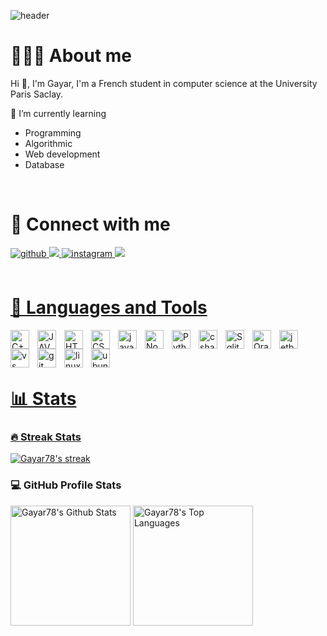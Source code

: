 ![header](https://capsule-render.vercel.app/api?type=waving&color=004687&fontColor=e4e4e4&height=300&section=header&text=Gayar%20%20&fontSize=70&animation=fadeIn&fontAlignY=28&desc=Computer%20Science%20Student&descAlignY=51&descAlign=50)

# 🙋🏻‍♂️ About me

Hi 👋, I'm Gayar, I'm a French student in computer science at the University Paris Saclay.

🌱 I’m currently learning 
  - Programming
  - Algorithmic
  - Web development
  - Database
<br/>

# 🚀 Connect with me 
<div align="left">
<a href="https://github.com/Gayar78" target="_blank">
<img src=https://img.shields.io/badge/github-%2324292e.svg?&style=for-the-badge&logo=github&logoColor=white alt=github style="margin-bottom: 5px;" />
</a>
</a>
<a href="https://www.linkedin.com/in/remi-thibault-multi-language-software-developer/" target="_blank" >
<img src="https://img.shields.io/badge/-Linkedin-1919a0?style=for-the-badge&logo=Linkedin&logoColor=white"/>    
</a>
<a href="https://www.instagram.com/Gayar3.78/" target="_blank">
<img src=https://img.shields.io/badge/instagram-%23000000.svg?&style=for-the-badge&logo=instagram&logoColor=white alt=instagram style="margin-bottom: 5px;" />
</a> 
<a href="mailto:remi.thibault@outlook.fr" target="_blank" >
<img src="https://img.shields.io/badge/-Outlook-1919a0?style=for-the-badge&logo=Outlook&logoColor=white"/>    
</div>  
<br/>

# 🧰 Languages and Tools
<img align="left" alt="C++" width="30px" style="padding-right:10px;" src="https://cdn.jsdelivr.net/gh/devicons/devicon/icons/cplusplus/cplusplus-line.svg" />
<img align="left" alt="JAVA" width="30px" style="padding-right:10px;"src="https://cdn.jsdelivr.net/gh/devicons/devicon/icons/java/java-original.svg" />
<img align="left" alt="HTML" width="30px" style="padding-right:10px;" src="https://cdn.jsdelivr.net/gh/devicons/devicon/icons/html5/html5-plain.svg" />
<img align="left" alt="CSS" width="30px" style="padding-right:10px;" src="https://cdn.jsdelivr.net/gh/devicons/devicon/icons/css3/css3-plain.svg" />
<img align="left" alt="javascript" width="30px" style="padding-right:10px;" src="https://cdn.jsdelivr.net/gh/devicons/devicon/icons/javascript/javascript-plain.svg" />
<img align="left" alt="NodeJS" width="30px" style="padding-right:10px;" src="https://cdn.jsdelivr.net/gh/devicons/devicon/icons/nodejs/nodejs-original.svg" />
<img align="left" alt="Python" width="30px" style="padding-right:10px;" src="https://cdn.jsdelivr.net/gh/devicons/devicon/icons/python/python-plain.svg" />
<img align="left" alt="csharp" width="30px" style="padding-right:10px;" src="https://cdn.jsdelivr.net/gh/devicons/devicon/icons/csharp/csharp-plain.svg" />
<img align="left" alt="Sqlite" width="30px" style="padding-right:10px;" src="https://cdn.jsdelivr.net/gh/devicons/devicon/icons/sqlite/sqlite-original.svg" />
<img align="left" alt="Oracle" width="30px" style="padding-right:10px;" src="https://cdn.jsdelivr.net/gh/devicons/devicon/icons/oracle/oracle-original.svg" />
<img align="left" alt="jetbrains" width="30px" style="padding-right:10px;" src="https://cdn.jsdelivr.net/gh/devicons/devicon/icons/jetbrains/jetbrains-original.svg" />   
<img align="left" alt="vs" width="30px" style="padding-right:10px;" src="https://cdn.jsdelivr.net/gh/devicons/devicon/icons/visualstudio/visualstudio-plain.svg" /> 
<img align="left" alt="git" width="30px" style="padding-right:10px;"  src="https://cdn.jsdelivr.net/gh/devicons/devicon/icons/git/git-plain.svg" /> 
<img align="left" alt="linux" width="30px" style="padding-right:10px;" src="https://cdn.jsdelivr.net/gh/devicons/devicon/icons/linux/linux-original.svg" />  
<img align="left" alt="ubuntu" width="30px" style="padding-right:10px;" src="https://cdn.jsdelivr.net/gh/devicons/devicon/icons/ubuntu/ubuntu-plain-wordmark.svg" /> 
<br/>
<br/>
<br/>
          
# 📊 Stats

  <h3>🔥 Streak Stats</h3>
  <p>
    <a href="https://github.com/Gayar78">
      <img alt="Gayar78's streak" src="https://github-readme-streak-stats.herokuapp.com/?user=Gayar78&theme=tokyonight&hide_border=true"/>
    </a>
  </p>

  <h3>💻 GitHub Profile Stats</h3>

  <!-- https://github.com/anuraghazra/github-readme-stats -->

  <a href="https://github.com/anuraghazra/github-readme-stats"><img alt="Gayar78's Github Stats" src="https://github-readme-stats.vercel.app/api?username=Gayar78&show_icons=true&include_all_commits=true&count_private=true&theme=tokyonight&hide_border=true" height="192px"/></a>
  <a href="https://github.com/anuraghazra/github-readme-stats"><img alt="Gayar78's Top Languages" src="https://github-readme-stats.vercel.app/api/top-langs/?username=Gayar78&langs_count=8&layout=compact&theme=tokyonight&hide_border=true&hide=Jupyter%20Notebook,Roff" height="192px"/></a>
  <br/>
